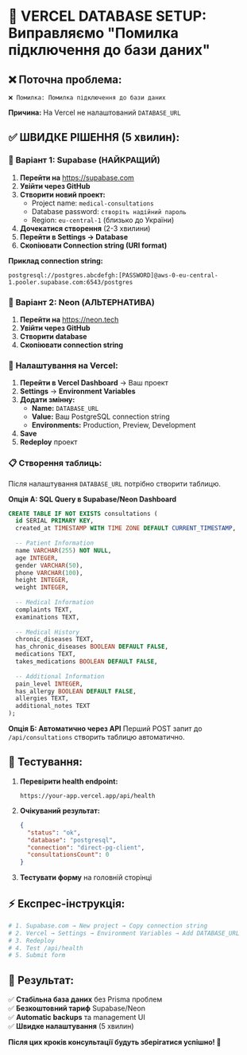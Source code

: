 # 🚨 VERCEL DATABASE SETUP: Виправляємо "Помилка підключення до бази даних"

## ❌ **Поточна проблема:**
```
❌ Помилка: Помилка підключення до бази даних
```

**Причина:** На Vercel не налаштований `DATABASE_URL`

## ✅ **ШВИДКЕ РІШЕННЯ (5 хвилин):**

### 🥇 **Варіант 1: Supabase (НАЙКРАЩИЙ)**

1. **Перейти на** https://supabase.com
2. **Увійти через GitHub**
3. **Створити новий проект:**
   - Project name: `medical-consultations`
   - Database password: `створіть надійний пароль`
   - Region: `eu-central-1` (близько до України)
4. **Дочекатися створення** (2-3 хвилини)
5. **Перейти в Settings → Database**
6. **Скопіювати Connection string (URI format)**

**Приклад connection string:**
```
postgresql://postgres.abcdefgh:[PASSWORD]@aws-0-eu-central-1.pooler.supabase.com:6543/postgres
```

### 🥈 **Варіант 2: Neon (АЛЬТЕРНАТИВА)**

1. **Перейти на** https://neon.tech
2. **Увійти через GitHub**
3. **Створити database**
4. **Скопіювати connection string**

### 🚀 **Налаштування на Vercel:**

1. **Перейти в Vercel Dashboard** → Ваш проект
2. **Settings** → **Environment Variables**
3. **Додати змінну:**
   - **Name:** `DATABASE_URL`
   - **Value:** Ваш PostgreSQL connection string
   - **Environments:** Production, Preview, Development
4. **Save**
5. **Redeploy** проект

### 📋 **Створення таблиць:**

Після налаштування `DATABASE_URL` потрібно створити таблицю. 

**Опція А: SQL Query в Supabase/Neon Dashboard**
```sql
CREATE TABLE IF NOT EXISTS consultations (
  id SERIAL PRIMARY KEY,
  created_at TIMESTAMP WITH TIME ZONE DEFAULT CURRENT_TIMESTAMP,
  
  -- Patient Information
  name VARCHAR(255) NOT NULL,
  age INTEGER,
  gender VARCHAR(50),
  phone VARCHAR(100),
  height INTEGER,
  weight INTEGER,
  
  -- Medical Information
  complaints TEXT,
  examinations TEXT,
  
  -- Medical History
  chronic_diseases TEXT,
  has_chronic_diseases BOOLEAN DEFAULT FALSE,
  medications TEXT,
  takes_medications BOOLEAN DEFAULT FALSE,
  
  -- Additional Information
  pain_level INTEGER,
  has_allergy BOOLEAN DEFAULT FALSE,
  allergies TEXT,
  additional_notes TEXT
);
```

**Опція Б: Автоматично через API**
Перший POST запит до `/api/consultations` створить таблицю автоматично.

## 🧪 **Тестування:**

1. **Перевірити health endpoint:**
   ```
   https://your-app.vercel.app/api/health
   ```
   
2. **Очікуваний результат:**
   ```json
   {
     "status": "ok",
     "database": "postgresql",
     "connection": "direct-pg-client",
     "consultationsCount": 0
   }
   ```

3. **Тестувати форму** на головній сторінці

## ⚡ **Експрес-інструкція:**

```bash
# 1. Supabase.com → New project → Copy connection string
# 2. Vercel → Settings → Environment Variables → Add DATABASE_URL
# 3. Redeploy
# 4. Test /api/health
# 5. Submit form
```

## 🎯 **Результат:**

✅ **Стабільна база даних** без Prisma проблем  
✅ **Безкоштовний тариф** Supabase/Neon  
✅ **Automatic backups** та management UI  
✅ **Швидке налаштування** (5 хвилин)  

**Після цих кроків консультації будуть зберігатися успішно! 🎉**
